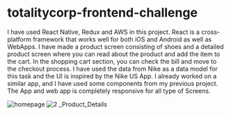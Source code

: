 # totalitycorp-frontend-challenge

I have used React Native, Redux and AWS in this project. React is a cross-platform framework that works well for both iOS and Android as well as WebApps. I have made a product screen consisting of shoes and a detailed product screen where you can read about the product and add the item to the cart. In the shopping cart section, you can check the bill and move to the checkout process. I have used the data from Nike as a data model for this task and the UI is inspired by the Nike US App. I already worked on a similar app, and I have used some components from my previous project. The App and web app is completely responsive for all type of Screens.


![homepage](https://github.com/garvitagg79/totalitycorp-frontend-challenge/assets/81882241/7c2b7cc2-0f35-43b0-9533-4b31c5639423)
![2 _Product_Details](https://github.com/garvitagg79/totalitycorp-frontend-challenge/assets/81882241/420cebe5-dfe0-498a-b6a6-26d61c4e3b10)
